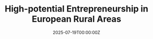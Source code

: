 ---
title: 'High-potential Entrepreneurship in European Rural Areas'

# Authors
# If you created a profile for a user (e.g. the default `admin` user), write the username (folder name) here
# and it will be replaced with their full name and linked to their profile.
authors:
  - Massimo Colombo
  - Lena Füner
  - Massimiliano Guerini
  - Hanna Hottenrott
  - Simone Sasso
  - admin

# Author notes (optional)
#author_notes:
#  - 'Equal contribution'
#  - 'Equal contribution'

date: '2025-07-19T00:00:00Z'
doi: ''

# Schedule page publish date (NOT publication's date).
publishDate: '2025-07-19T00:00:00Z'

# Publication type.
# Accepts a single type but formatted as a YAML list (for Hugo requirements).
# Enter a publication type from the CSL standard.
publication_types: ["manuscript"]

# Publication name and optional abbreviated publication name.
publication: ''

publication_short: ''

abstract:  ''

# Summary. An optional shortened abstract.
summary: ''

tags:
  - Rural entrepreneurship
  - Entrepreneurial Ecosystem
  - Regional Innovation
  - Knowledge Spillover

# Display this page in the Featured widget?
featured: true

# Custom links (uncomment lines below)
# links:
# - name: Custom Link
#   url: http://example.org

url_pdf: ''
url_code: ''
url_dataset: ''
url_poster: ''
url_project: ''
url_slides: ''
url_source: ''
url_video: ''

# Featured image
# To use, add an image named `featured.jpg/png` to your page's folder.
image:
  caption: ''
  focal_point: ''
  preview_only: false

# Associated Projects (optional).
#   Associate this publication with one or more of your projects.
#   Simply enter your project's folder or file name without extension.
#   E.g. `internal-project` references `content/project/internal-project/index.md`.
#   Otherwise, set `projects: []`.
projects:
  - []

# Slides (optional).
#   Associate this publication with Markdown slides.
#   Simply enter your slide deck's filename without extension.
#   E.g. `slides: "example"` references `content/slides/example/index.md`.
#   Otherwise, set `slides: ""`.
slides: ""
---